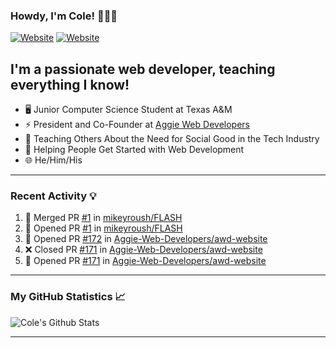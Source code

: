 ### Howdy, I'm Cole! 🤠🏳️‍🌈

[![Website](https://img.shields.io/website?label=aggiedevelopers.com&style=for-the-badge&url=https%3A%2F%2Faggiedevelopers.com)](https://aggiedevelopers.com)
[![Website](https://img.shields.io/website?label=coledc.com&style=for-the-badge&url=https%3A%2F%2Fcoledc.com)](https://coledc.com)

## I'm a passionate web developer, teaching everything I know!

- 🖥️ Junior Computer Science Student at Texas A&M
- ⚡ President and Co-Founder at [Aggie Web Developers](https://www.aggiedevelopers.com)
- 💙 Teaching Others About the Need for Social Good in the Tech Industry
- 🚀 Helping People Get Started with Web Development
- 🌐 He/Him/His

---

### Recent Activity 💡

<!--START_SECTION:activity-->

1. 🎉 Merged PR [#1](https://github.com/mikeyroush/FLASH/pull/1) in [mikeyroush/FLASH](https://github.com/mikeyroush/FLASH)
2. 💪 Opened PR [#1](https://github.com/mikeyroush/FLASH/pull/1) in [mikeyroush/FLASH](https://github.com/mikeyroush/FLASH)
3. 💪 Opened PR [#172](https://github.com/Aggie-Web-Developers/awd-website/pull/172) in [Aggie-Web-Developers/awd-website](https://github.com/Aggie-Web-Developers/awd-website)
4. ❌ Closed PR [#171](https://github.com/Aggie-Web-Developers/awd-website/pull/171) in [Aggie-Web-Developers/awd-website](https://github.com/Aggie-Web-Developers/awd-website)
5. 💪 Opened PR [#171](https://github.com/Aggie-Web-Developers/awd-website/pull/171) in [Aggie-Web-Developers/awd-website](https://github.com/Aggie-Web-Developers/awd-website)
<!--END_SECTION:activity-->

---

### My GitHub Statistics 📈

<img alt="Cole's Github Stats" src="https://github-readme-stats.codestackr.vercel.app/api?username=cdconn00&show_icons=true&hide_border=true&theme=tokyonight&count_private=true" />

---
